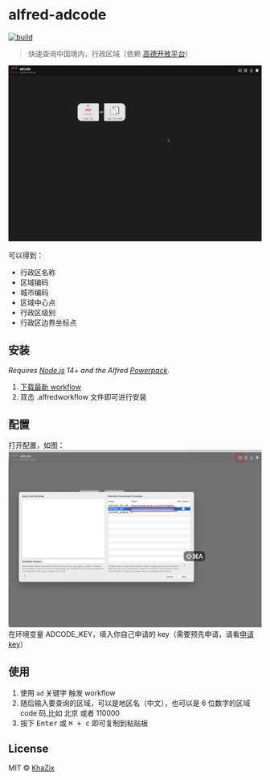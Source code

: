 # alfred-adcode

[![build](https://github.com/daolou/alfred-adcode/workflows/Create%20Alfred%20Workflow/badge.svg)](https://github.com/daolou/alfred-adcode/actions?query=workflow%3ACreate%20Alfred%20Workflow)

> 快速查询中国境内，行政区域（依赖 [高德开放平台](https://lbs.amap.com/api/webservice/guide/api/district)）

![alfred-adcode](./docs/assets/alfred-adcode.gif)

可以得到：

- 行政区名称
- 区域编码
- 城市编码
- 区域中心点
- 行政区级别
- 行政区边界坐标点

## 安装

_Requires [Node.js](https://nodejs.org) 14+ and the Alfred [Powerpack](https://www.alfredapp.com/powerpack/)._

1. [下载最新 workflow](https://github.com/daolou/alfred-adcode/releases/latest)
2. 双击 .alfredworkflow 文件即可进行安装

## 配置

打开配置，如图：![alfred-adcode-env](./docs/assets/alfred-adcode-env.png) 在环境变量 ADCODE_KEY，填入你自己申请的 key（需要预先申请，请看[申请 key](https://lbs.amap.com/dev/key)）

## 使用

1. 使用 `ad` 关键字 触发 workflow
2. 随后输入要查询的区域，可以是地区名（中文），也可以是 6 位数字的区域 code 码,比如 北京 或者 110000
3. 按下 <kbd>Enter</kbd> 或 <kbd>⌘ + c</kbd> 即可复制到粘贴板

## License

MIT © [KhaZix](https://github.com/daolou/alfred-adcode)
